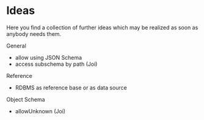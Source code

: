 # Ideas

Here you find a collection of further ideas which may be realized as soon as anybody needs them.

General
- allow using JSON Schema
- access subschema by path (Joi)

Reference
- RDBMS as reference base or as data source

Object Schema
- allowUnknown (Joi)
